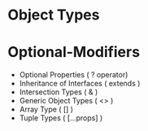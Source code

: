 # Object Types
# Optional-Modifiers

  - Optional Properties ( ? operator)
  - Inheritance of Interfaces ( extends )
  - Intersection Types ( & )
  - Generic Object Types ( <> )
  - Array Type ( [] )
  - Tuple Types ( [...props] )
